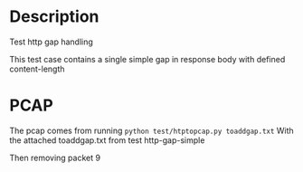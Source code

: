 # Description

Test http gap handling

This test case contains a single simple gap in response body with defined content-length

# PCAP

The pcap comes from running
`python test/htptopcap.py toaddgap.txt`
With the attached toaddgap.txt from test http-gap-simple

Then removing packet 9
